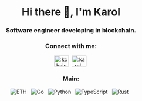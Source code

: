 <h1 align="center">Hi there 👋, I'm Karol</h1>
<h3 align="center">Software engineer developing in blockchain.</h3>

<h3 align="center">Connect with me:</h3>
<p align="center">
  <a href="https://twitter.com/kchojn" target="_blank"><img align="center" src="https://raw.githubusercontent.com/rahuldkjain/github-profile-readme-generator/master/src/images/icons/Social/twitter.svg" alt="kchojn" height="30" width="40" /></a>&nbsp;
  <a href="https://linkedin.com/in/karol-chojnowski" target="_blank"><img align="center" src="https://raw.githubusercontent.com/rahuldkjain/github-profile-readme-generator/master/src/images/icons/Social/linked-in-alt.svg" alt="karol-chojnowski" height="30" width="40" /></a>&nbsp;
</p>

<h3 align='center'>Main:</h3>
<p align='center'>
  <a target="_blank">
    <img src="https://img.shields.io/badge/Ethereum-3C3C3D?style=for-the-badge&logo=Ethereum&logoColor=white" alt="ETH">
  </a>&nbsp;
  <a target="_blank">
    <img src="https://img.shields.io/badge/Go-00ADD8?style=for-the-badge&logo=go&logoColor=white" alt="Go">
  </a>&nbsp;
  <a target="_blank">
    <img src="https://img.shields.io/badge/python-3670A0?style=for-the-badge&logo=python&logoColor=ffdd54" alt="Python">
  </a>&nbsp;
  <a target="_blank">
    <img src="https://img.shields.io/badge/TypeScript-007ACC?style=for-the-badge&logo=typescript&logoColor=white" alt="TypeScript">
  </a>&nbsp;
  <a target="_blank">
    <img src="https://img.shields.io/badge/Rust-000000?style=for-the-badge&logo=rust&logoColor=white" alt="Rust">
  </a>&nbsp;
</p>

<br>

